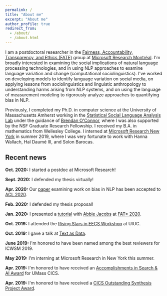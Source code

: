```yaml
---
permalink: /
title: "About me"
excerpt: "About me"
author_profile: true
redirect_from:
  - /about/
  - /about.html
---
```



I am a postdoctoral researcher in the [Fairness, Accountability, Transparency, and Ethics (FATE)](https://www.microsoft.com/en-us/research/theme/fate/) group at [Microsoft Research Montréal](https://www.microsoft.com/en-us/research/lab/microsoft-research-montreal/). I'm broadly interested in examining the social implications of natural language processing technologies, and in using NLP approaches to examine language variation and change (computational sociolinguistics). I've worked on developing models to identify language variation on social media, on applying lessons from sociolinguistics and linguistic anthropology to understanding harms arising from NLP systems, and on using the language of measurement modeling to rigorously analyze approaches to quantifying bias in NLP.

Previously, I completed my Ph.D. in computer science at the University of Massachusetts Amherst working in the [Statistical Social Language Analysis Lab](http://slanglab.cs.umass.edu/) under the guidance of [Brendan O'Connor](http://brenocon.com/), where I was also supported by the NSF Graduate Research Fellowship. I received my B.A. in mathematics from Wellesley College. I interned at [Microsoft Research New York](https://www.microsoft.com/en-us/research/lab/microsoft-research-new-york/) in summer 2019, where I was very fortunate to work with Hanna Wallach, Hal Daumé III, and Solon Barocas.

## Recent news

**Oct. 2020:** I started a postdoc at Microsoft Research!

**Sept. 2020:** I defended my thesis virtually!

**Apr. 2020:** Our [paper](https://www.aclweb.org/anthology/2020.acl-main.485.pdf) examining work on bias in NLP has been accepted to [ACL 2020](http://acl2020.org/).

**Feb. 2020:** I defended my thesis proposal!

**Jan. 2020:** I presented a [tutorial](https://azjacobs.com/measurement) with [Abbie Jacobs](https://azjacobs.com/) at [FAT* 2020](https://fatconference.org/2020/index.html).

**Oct. 2019:** I attended the [Rising Stars in EECS Workshop](https://publish.illinois.edu/rising-stars/) at UIUC.

**Oct. 2019:** I gave a talk at [Text as Data](https://www.textasdata2019.net/).

**June 2019:** I'm honored to have been named among the best reviewers for ICWSM 2019.

**May 2019:** I'm interning at Microsoft Research in New York this summer.

**Apr. 2019:** I'm honored to have received an [Accomplishments in Search & AI Award](https://ciir.cs.umass.edu/20182019SearchAIAward) for UMass CICS.

<!-- **Apr. 2019:** I gave a talk at the Computational Social Science Institute Seminar at UMass. -->

**Apr. 2019:** I'm honored to have received a [CICS Outstanding Synthesis Project Award](https://www.cics.umass.edu/news/seven-graduate-students-receive-cics-outstanding-graduate-awards).

<!-- **Nov. 2018:** I gave a talk at the New Methods in Computational Sociolinguistics Workshop in Leiden. -->

<!-- **Sept. 2018:** [Abe Handler](https://www.abehandler.com/), [Katherine Keith](https://kakeith.github.io/), and I co-designed and co-taught a freshman computer science seminar, [Ethical Issues Surrounding Artificial Intelligence Systems and Big Data](https://github.com/sblodgett/ai-ethics). -->
